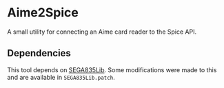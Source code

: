 # Aime2Spice

A small utility for connecting an Aime card reader to the Spice API.

## Dependencies

This tool depends on [SEGA835Lib](https://github.com/akechi-haruka/SEGA835Lib). Some modifications were made to this and are available in `SEGA835Lib.patch`.
